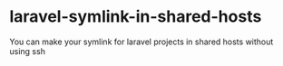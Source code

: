 # laravel-symlink-in-shared-hosts
You can make your symlink for laravel projects in shared hosts without using ssh
